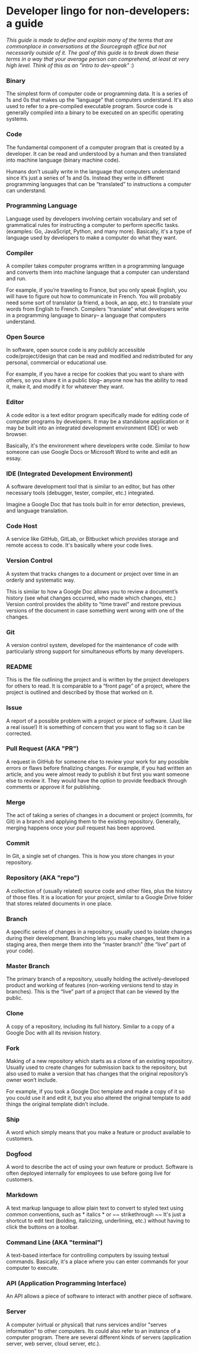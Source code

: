 # Developer lingo for non-developers: a guide

*This guide is made to define and explain many of the terms that are commonplace in conversations at the Sourcegraph office but not necessarily outside of it. The goal of this guide is to break down these terms in a way that your average person can comprehend, at least at very high level. Think of this as an "intro to dev-speak"* :)

### Binary
The simplest form of computer code or programming data. It is a series of 1s and 0s that makes up the “language” that computers understand. It's also used to refer to a pre-compiled executable program. Source code is generally compiled into a binary to be executed on an specific operating systems.

### Code
The fundamental component of a computer program that is created by a developer. It can be read and understood by a human and then translated into machine language (binary machine code).

Humans don’t usually write in the language that computers understand since it’s just a series of 1s and 0s. Instead they write in different programming languages that can be “translated” to instructions a computer can understand. 

### Programming Language
Language used by developers involving certain vocabulary and set of grammatical rules for instructing a computer to perform specific tasks. (examples: Go, JavaScript, Python, and many more). Basically, it's a type of language used by developers to make a computer do what they want.

### Compiler
A compiler takes computer programs written in a programming language and converts them into machine language that a computer can understand and run. 

For example, if you’re  traveling to France, but you only speak English, you will have to figure out how to communicate in French. You will probably need some sort of translator (a friend, a book, an app, etc.) to translate your words from English to French. Compilers “translate” what developers write in a programming language to binary– a language that computers understand.

### Open Source
In software, open source code is any publicly accessible code/project/design that can be read and modified and redistributed for any personal, commercial or educational use. 

For example, if you have a recipe  for cookies that you want to share with others, so you share it in a public blog– anyone now has the ability to read it, make it, and modify it for whatever they want. 

### Editor
A code editor is a text editor program specifically made for editing code of computer programs by developers. It may be a standalone application or it may be built into an integrated development environment (IDE) or web browser.

Basically, it's the environment where developers write code. Similar to how someone can use Google Docs or Microsoft Word to write and edit an essay. 

### IDE (Integrated Development Environment)
A software development tool that is similar to an editor, but has other necessary tools (debugger, tester, compiler, etc.) integrated.

Imagine a Google Doc that has tools built in for error detection, previews, and language translation.

### Code Host
A service like GitHub, GitLab, or Bitbucket which provides storage and remote access to code. It's basically where your code lives. 

### Version Control
A system that tracks changes to a document or project over time in an orderly and systematic way.

This is similar to how a Google Doc allows you to review a document’s history (see what changes occurred, who made which changes, etc.) Version control provides the ability to “time travel” and restore previous versions of the document in case something went wrong with one of the changes. 

### Git
A version control system, developed for the maintenance of code with particularly strong support for simultaneous efforts by many developers.

### README
This is the file outlining the project and is written by the project developers for others to read. It is comparable to a “front page” of a project, where the project is outlined and described by those that worked on it. 

### Issue
A report of a possible problem with a project or piece of software. (Just like a real issue!) It is something of concern that you want to flag so it can be corrected. 

### Pull Request (AKA "PR")
A request in GitHub for someone else to review your work for any possible errors or flaws before finalizing changes. For example, if you had written an article, and you were almost ready to publish it but first you want someone else to review it. They would have the option to provide feedback through comments or approve it for publishing. 

### Merge
The act of taking a series of changes in a document or project (commits, for Git) in a branch and applying them to the existing repository. Generally, merging happens once your pull request has been approved. 

### Commit
In Git, a single set of changes. This is how you store changes in your repository. 

### Repository (AKA "repo")
A collection of (usually related) source code and other files, plus the history of those files. It is a location for your project, similar to a Google Drive folder that stores related documents in one place. 

### Branch
A specific series of changes in a repository, usually used to isolate changes during their development. Branching lets you make changes, test them in a staging area, then merge them into the “master branch” (the “live” part of your code).

### Master Branch
The primary branch of a repository, usually holding the actively-developed product and working of features (non-working versions tend to stay in branches). This is the “live” part of a project that can be viewed by the public.

### Clone
A copy of a repository, including its full history. Similar to a copy of a Google Doc with all its revision history. 

### Fork
Making of a new repository which starts as a clone of an existing repository. Usually used to create changes for submission back to the repository, but also used to make a version that has changes that the original repository’s owner won’t include. 

For example, if you took a Google Doc template and made a copy of it so you could use it and edit it, but you also altered the original template to add things the original template didn’t include. 

### Ship
A word which simply means that you make a feature or product available to customers. 

### Dogfood
A word to describe the act of using your own feature or product. Software is often deployed internally for employees to use before going live for customers.

### Markdown
A text markup language to allow plain text to convert to styled text using common conventions, such as * italics * or ~~ strikethrough ~~ It's just a shortcut to edit text (bolding, italicizing, underlining, etc.) without having to click the buttons on a toolbar. 

### Command Line (AKA "terminal")
A text-based interface for controlling computers by issuing textual commands. Basically, it's a place where you can enter commands for your computer to execute. 

### API (Application Programming Interface)
An API allows a piece of software to interact with another piece of software.

### Server
A computer (virtual or physical) that runs services and/or "serves information" to other computers. Its could also refer to an instance of a computer program. There are several different kinds of servers (application server, web server, cloud server, etc.). 


